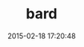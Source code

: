 ---
layout: post
title:  "bard"
repo:   "botandrose/bard"
date:   2015-02-18 17:20:48
gemurl: http://github.com/botandrose/bard
---